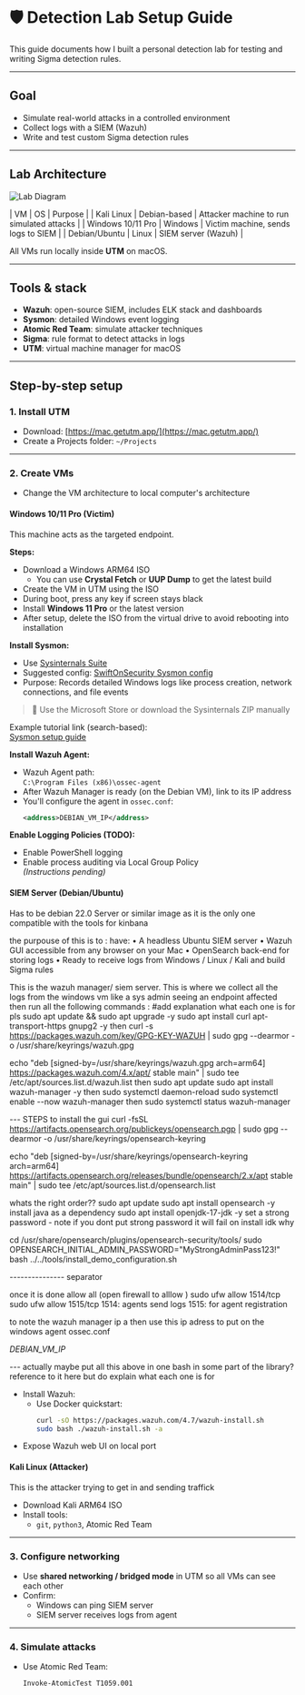# 🛡️ Detection Lab Setup Guide

This guide documents how I built a personal detection lab for testing and writing Sigma detection rules.

---

##  **Goal**
- Simulate real-world attacks in a controlled environment
- Collect logs with a SIEM (Wazuh)
- Write and test custom Sigma detection rules

---

##  **Lab Architecture**

![Lab Diagram](diagram.png)

| VM | OS | Purpose |
| Kali Linux | Debian-based | Attacker machine to run simulated attacks |
| Windows 10/11 Pro | Windows | Victim machine, sends logs to SIEM |
| Debian/Ubuntu | Linux | SIEM server (Wazuh) |

All VMs run locally inside **UTM** on macOS.

---

##  **Tools & stack**
-  **Wazuh**: open-source SIEM, includes ELK stack and dashboards
-  **Sysmon**: detailed Windows event logging
-  **Atomic Red Team**: simulate attacker techniques
-  **Sigma**: rule format to detect attacks in logs
-  **UTM**: virtual machine manager for macOS

---

##  **Step-by-step setup**

###  1. Install UTM
- Download: [https://mac.getutm.app/](https://mac.getutm.app/)
- Create a Projects folder: `~/Projects`

---

###  2. Create VMs
- Change the VM architecture to local computer's architecture 

####  Windows 10/11 Pro (Victim)
This machine acts as the targeted endpoint.

**Steps:**

- Download a Windows ARM64 ISO  
  - You can use **Crystal Fetch** or **UUP Dump** to get the latest build
- Create the VM in UTM using the ISO
- During boot, press any key if screen stays black
- Install **Windows 11 Pro** or the latest version
- After setup, delete the ISO from the virtual drive to avoid rebooting into installation

**Install Sysmon:**

- Use [Sysinternals Suite](https://learn.microsoft.com/en-us/sysinternals/downloads/sysmon)
- Suggested config: [SwiftOnSecurity Sysmon config](https://github.com/SwiftOnSecurity/sysmon-config)
- Purpose: Records detailed Windows logs like process creation, network connections, and file events

> 🔧 Use the Microsoft Store or download the Sysinternals ZIP manually

Example tutorial link (search-based):  
[Sysmon setup guide](https://www.google.com/search?q=sysmon&oq=sysmon#fpstate=ive&vld=cid:654d40a7,vid:98B9UmFr0qs,st:0)

**Install Wazuh Agent:**

- Wazuh Agent path:  
  `C:\Program Files (x86)\ossec-agent`
- After Wazuh Manager is ready (on the Debian VM), link to its IP address
- You'll configure the agent in `ossec.conf`:
  ```xml
  <address>DEBIAN_VM_IP</address>
  ```

**Enable Logging Policies (TODO):**

- Enable PowerShell logging
- Enable process auditing via Local Group Policy  
  *(Instructions pending)*

####  SIEM Server (Debian/Ubuntu)
Has to be debian 22.0 Server or similar image as it is the only one compatible with the tools for kinbana

the purpouse of this is to : 
have:
	•	A headless Ubuntu SIEM server
	•	Wazuh GUI accessible from any browser on your Mac
	•	OpenSearch back-end for storing logs
	•	Ready to receive logs from Windows / Linux / Kali and build Sigma rules 

This is the wazuh manager/ siem server. This is where we collect all the logs from the windows vm like 
a sys admin seeing an endpoint affected 
then run all the following commands :
#add explanation what each one is for pls
sudo apt update && sudo apt upgrade -y
sudo apt install curl apt-transport-https gnupg2 -y
then 
curl -s https://packages.wazuh.com/key/GPG-KEY-WAZUH | sudo gpg --dearmor -o /usr/share/keyrings/wazuh.gpg

echo "deb [signed-by=/usr/share/keyrings/wazuh.gpg arch=arm64] https://packages.wazuh.com/4.x/apt/ stable main" | sudo tee /etc/apt/sources.list.d/wazuh.list
then
sudo apt update
sudo apt install wazuh-manager -y
then 
sudo systemctl daemon-reload
sudo systemctl enable --now wazuh-manager
then
sudo systemctl status wazuh-manager 

--- STEPS to install the gui 
curl -fsSL https://artifacts.opensearch.org/publickeys/opensearch.pgp | sudo gpg --dearmor -o /usr/share/keyrings/opensearch-keyring

echo "deb [signed-by=/usr/share/keyrings/opensearch-keyring arch=arm64] https://artifacts.opensearch.org/releases/bundle/opensearch/2.x/apt stable main" | sudo tee /etc/apt/sources.list.d/opensearch.list

whats the right order??
sudo apt update 
sudo apt install opensearch -y
install java as a dependency sudo apt install openjdk-17-jdk -y
set a strong password  - note if you dont put strong password it will fail on install idk why 

cd /usr/share/opensearch/plugins/opensearch-security/tools/
sudo OPENSEARCH_INITIAL_ADMIN_PASSWORD="MyStrongAdminPass123!" bash ../../tools/install_demo_configuration.sh


--------------- separator


once it is done 
allow all (open firewall to alllow )
sudo ufw allow 1514/tcp
sudo ufw allow 1515/tcp 
1514: agents send logs
1515: for agent registration

to note the wazuh manager 
ip a 
then use this ip adress to put on the windows agent ossec.conf <address>DEBIAN_VM_IP</address> 

--- actually maybe put all this above in one bash in some part of the library? reference to it here but do explain what 
each one is for 



- Install Wazuh:
  - Use Docker quickstart:
    ```bash
    curl -sO https://packages.wazuh.com/4.7/wazuh-install.sh
    sudo bash ./wazuh-install.sh -a
    ```
- Expose Wazuh web UI on local port

####  Kali Linux (Attacker)
This is the attacker trying to get in and sending traffick
- Download Kali ARM64 ISO
- Install tools:
  - `git`, `python3`, Atomic Red Team

---

###  3. Configure networking
- Use **shared networking / bridged mode** in UTM so all VMs can see each other
- Confirm:
  - Windows can ping SIEM server
  - SIEM server receives logs from agent

---

###  4. Simulate attacks
- Use Atomic Red Team:
  ```bash
  Invoke-AtomicTest T1059.001